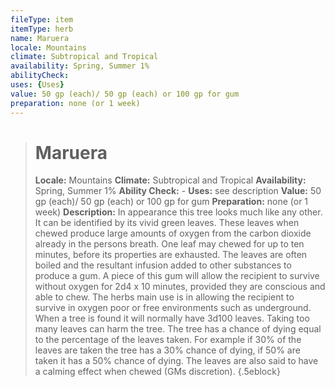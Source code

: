 ```yaml
---
fileType: item
itemType: herb
name: Maruera
locale: Mountains
climate: Subtropical and Tropical
availability: Spring, Summer 1%
abilityCheck:
uses: {Uses}
value: 50 gp (each)/ 50 gp (each) or 100 gp for gum
preparation: none (or 1 week)
---
```

>#  Maruera
>
> **Locale:** Mountains
> **Climate:** Subtropical and Tropical
> **Availability:** Spring, Summer 1%
> **Ability Check:** -
> **Uses:** see description
> **Value:** 50 gp (each)/ 50 gp (each) or 100 gp for gum
> **Preparation:** none (or 1 week)
> **Description:** In appearance this tree looks much like any other. It can be identified by its vivid green leaves. These leaves when chewed produce large amounts of oxygen from the carbon dioxide already in the persons breath. One leaf may chewed for up to ten minutes, before its properties are exhausted. The leaves are often boiled and the resultant infusion added to other substances to produce a gum. A piece of this gum will allow the recipient to survive without oxygen for 2d4 x 10 minutes, provided they are conscious and able to chew. The herbs main use is in allowing the recipient to survive in oxygen poor or free environments such as underground. When a tree is found it will normally have 3d100 leaves. Taking too many leaves can harm the tree. The tree has a chance of dying equal to the percentage of the leaves taken. For example if 30% of the leaves are taken the tree has a 30% chance of  dying, if 50% are taken it has a 50% chance of dying. The leaves are also said to have a calming effect when chewed (GMs discretion).
{.5eblock}

